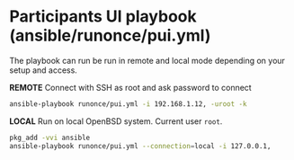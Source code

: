 # Participants UI playbook (ansible/runonce/pui.yml)

The playbook can run be run in remote and local mode depending on your setup
and access.

**REMOTE**
Connect with SSH as root and ask password to connect
```sh
ansible-playbook runonce/pui.yml -i 192.168.1.12, -uroot -k
```

**LOCAL**
Run on local OpenBSD system. Current user `root`.
```sh
pkg_add -vvi ansible
ansible-playbook runonce/pui.yml --connection=local -i 127.0.0.1,
```
